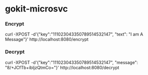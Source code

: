 # gokit-microsvc
### Encrypt
curl -XPOST -d'{"key":"111023043350789514532147", "text": "I am A Message"}' http://localhost:8080/encrypt

### Decrypt
curl -XPOST -d'{"key":"111023043350789514532147", "message": "8/+JCfTb+ibIjzQtmCo="}' http://localhost:8080/decrypt
